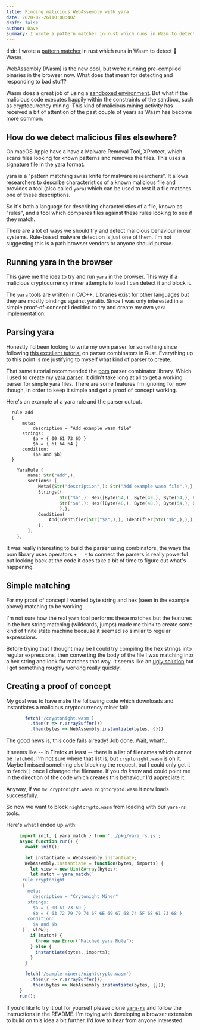 ```yaml
---
title: Finding malicious WebAssembly with yara
date: 2020-02-26T10:00:40Z
draft: false
author: Dave
summary: I wrote a pattern matcher in rust which runs in Wasm to detect 👻 Wasm
---
```


tl;dr: I wrote a [pattern matcher][yara-rs] in rust which runs in Wasm to detect
👻 Wasm.

WebAssembly (Wasm) is the new cool, but we're running pre-compiled binaries in
the browser now. What does that mean for detecting and responding to bad stuff?

Wasm does a great job of using a [sandboxed environment][sandbox]. But what if
the malicious code executes happily within the constraints of the sandbox, such
as cryptocurrency mining. This kind of malicious mining activity has received a
bit of attention of the past couple of years as Wasm has become more common.

## How do we detect malicious files elsewhere? ##

On macOS Apple have a have a Malware Removal Tool, XProtect, which scans files
looking for known patterns and removes the files. This uses a [signature
file][signatures] in the [yara][yara] format. 

yara is a "pattern matching swiss knife for malware researchers". It allows
researchers to describe characteristics of a known malicious file and provides a
tool (also called `yara`) which can be used to test if a file matches one of
these descriptions.

So it's both a language for describing characteristics of a file, known as
"rules", and a tool which compares files against these rules looking to see if
they match.

There are a lot of ways we should try and detect malicious behaviour in our
systems. Rule-based malware detection is just one of them. I'm not suggesting
this is a path browser vendors or anyone should pursue.

## Running yara in the browser ##

This gave me the idea to try and run `yara` in the browser. This way if a
malicious cryptocurrency miner attempts to load I can detect it and block it.

The `yara` tools are written in C/C++. Libraries exist for other languages but
they are mostly bindings against yaralib. Since I was only interested in a
simple proof-of-concept I decided to try and create my own `yara`
implementation.

## Parsing yara ##

Honestly I'd been looking to write my own parser for something since following
[this excellent tutorial][parser-tutorial] on parser combinators in Rust.
Everything up to this point is me justifying to myself what kind of parser to
create.

That same tutorial recommended the [pom][pom] parser combinator library. Which I
used to create my [yara parser][yara-parser]. It didn't take long at all to get
a working parser for simple yara files. There are some features I'm ignoring for
now though, in order to keep it simple and get a proof of concept working.

Here's an example of a yara rule and the parser output.

```yara
  rule add
  {
      meta:
          description = "Add example wasm file"
      strings:
          $a = { 00 61 73 6D }
          $b = { 61 64 64 }
      condition:
          ($a and $b)
  }
```

```rust
    YaraRule {
        name: Str("add",),
        sections: [
            Meta({Str("description",): Str("Add example wasm file",),},),
            Strings({
                    Str("$b",): Hex([Byte(54,), Byte(49,), Byte(54,), Byte(52,), Byte(54,), Byte(52,),],),
                    Str("$a",): Hex([Byte(48,), Byte(48,), Byte(54,), Byte(49,), Byte(55,), Byte(51,), Byte(54,), Byte(68,),],),
                    },),
            Condition(
                And(Identifier(Str("$a",),), Identifier(Str("$b",),),),
            ),
        ],
    },
```

It was really interesting to build the parser using combinators, the ways the
pom library uses operators `+ - *` to connect the parsers is really powerful but
looking back at the code it does take a bit of time to figure out what's
happening.

## Simple matching ##

For my proof of concept I wanted byte string and hex (seen in the example above)
matching to be working.

I'm not sure how the real `yara` tool performs these matches but the features in
the hex string matching (wildcards, jumps) made me think to create some kind of
finite state machine because it seemed so similar to regular expressions.

Before trying that I thought may be I could try compiling the hex strings into
regular expressions, then converting the body of the file I was matching into a
hex string and look for matches that way. It seems like an [ugly
solution][matching] but I got something roughly working really quickly.

## Creating a proof of concept ##

My goal was to have make the following code which downloads and instantiates a
malicious cryptocurrency miner fail:

```javascript
       fetch('/cryptonight.wasm')
         .then(r => r.arrayBuffer())
         .then(bytes => WebAssembly.instantiate(bytes, {}))
```

The good news is, this code fails already! Job done. Wait, what?..

It seems like -- in Firefox at least -- there is a list of filenames which
cannot be `fetch`ed. I'm not sure where that list is, but `cryptonight.wasm` is
on it. Maybe I missed something else blocking the request, but I could only get
it to `fetch()` once I changed the filename. If you *do know* and could point me
in the direction of the code which creates this behaviour I'd appreciate it.

Anyway, if we `mv cryptonight.wasm nightcrypto.wasm` it now loads successfully.

So now we want to block `nightcrypto.wasm` from loading with our `yara-rs`
tools.

Here's what I ended up with:

```javascript
     import init, { yara_match } from '../pkg/yara_rs.js';
     async function run() {
       await init();

       let instantiate = WebAssembly.instantiate;
       WebAssembly.instantiate = function(bytes, imports) {
         let view = new Uint8Array(bytes);
         let match = yara_match(`
      rule cryptonight
      {
        meta:
          description = "Crytonight Miner"
        strings:
          $a = { 00 61 73 6D }
          $b = { 63 72 79 70 74 6F 6E 69 67 68 74 5F 68 61 73 68 }
        condition:
          $a and $b
      }`, view);
         if (match) {
           throw new Error("Matched yara Rule");
         } else {
           instantiate(bytes, imports);
         }
       }

       fetch('/sample-miners/nightcrypto.wasm')
         .then(r => r.arrayBuffer())
         .then(bytes => WebAssembly.instantiate(bytes, {}));
     }
     run();
```

If you'd like to try it out for yourself please clone [`yara-rs`][yara-rs] and
follow the instructions in the README. I'm toying with developing a browser
extension to build on this idea a bit further. I'd love to hear from anyone
interested.


[yara-rs]: https://github.com/davbo/yara-rs
[sandbox]: https://webassembly.org/docs/security/
[signatures]: https://gist.github.com/pedramamini/c586a151a978f971b70412ca4485c491
[yara]: https://virustotal.github.io/yara/
[parser-tutorial]: https://bodil.lol/parser-combinators/
[pom]: https://crates.io/crates/pom
[yara-parser]: https://github.com/davbo/yara-rs/blob/627e6c142423855092ecb479d19ce9fc7063b3b2/src/yara/parser.rs
[matching]: https://github.com/davbo/yara-rs/blob/627e6c142423855092ecb479d19ce9fc7063b3b2/src/yara/matcher.rs#L8-L21

